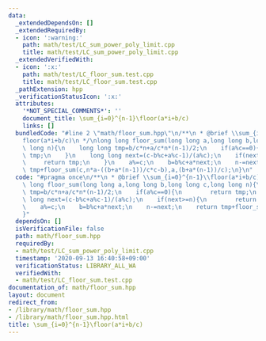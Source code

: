 ```yaml
---
data:
  _extendedDependsOn: []
  _extendedRequiredBy:
  - icon: ':warning:'
    path: math/test/LC_sum_power_poly_limit.cpp
    title: math/test/LC_sum_power_poly_limit.cpp
  _extendedVerifiedWith:
  - icon: ':x:'
    path: math/test/LC_floor_sum.test.cpp
    title: math/test/LC_floor_sum.test.cpp
  _pathExtension: hpp
  _verificationStatusIcon: ':x:'
  attributes:
    '*NOT_SPECIAL_COMMENTS*': ''
    document_title: \sum_{i=0}^{n-1}\floor(a*i+b/c)
    links: []
  bundledCode: "#line 2 \"math/floor_sum.hpp\"\n/**\n * @brief \\sum_{i=0}^{n-1}\\\
    floor(a*i+b/c)\n */\nlong long floor_sum(long long a,long long b,long long c,long\
    \ long n){\n    long long tmp=b/c*n+a/c*n*(n-1)/2;\n    if(a%c==0){\n        return\
    \ tmp;\n    }\n    long long next=(c-b%c+a%c-1)/(a%c);\n    if(next>=n){\n   \
    \     return tmp;\n    }\n    a%=c;\n    b=b%c+a*next;\n    n-=next;\n    return\
    \ tmp+floor_sum(c,n*a-((b+a*(n-1))/c*c-b),a,(b+a*(n-1))/c);\n}\n"
  code: "#pragma once\n/**\n * @brief \\sum_{i=0}^{n-1}\\floor(a*i+b/c)\n */\nlong\
    \ long floor_sum(long long a,long long b,long long c,long long n){\n    long long\
    \ tmp=b/c*n+a/c*n*(n-1)/2;\n    if(a%c==0){\n        return tmp;\n    }\n    long\
    \ long next=(c-b%c+a%c-1)/(a%c);\n    if(next>=n){\n        return tmp;\n    }\n\
    \    a%=c;\n    b=b%c+a*next;\n    n-=next;\n    return tmp+floor_sum(c,n*a-((b+a*(n-1))/c*c-b),a,(b+a*(n-1))/c);\n\
    }"
  dependsOn: []
  isVerificationFile: false
  path: math/floor_sum.hpp
  requiredBy:
  - math/test/LC_sum_power_poly_limit.cpp
  timestamp: '2020-09-13 16:40:58+09:00'
  verificationStatus: LIBRARY_ALL_WA
  verifiedWith:
  - math/test/LC_floor_sum.test.cpp
documentation_of: math/floor_sum.hpp
layout: document
redirect_from:
- /library/math/floor_sum.hpp
- /library/math/floor_sum.hpp.html
title: \sum_{i=0}^{n-1}\floor(a*i+b/c)
---
```

